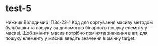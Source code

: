 # test-5

Нижник Володимир ІПЗс-23-1 Код для сортування масиву методом бульбашки та пошуку за допомогою бінарного пошуку елемнту у масиві. Щоб змінити масив потрібно поміняти значення в arr, для пошуку елементу у масиві введіть значення в змінну target. 
